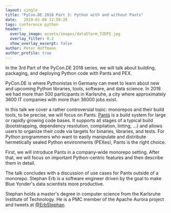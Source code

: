 ```yaml
---
layout: single
title: "PyCon.DE 2018 Part 3: Python with and without Pants"
date:   2019-01-08 12:50:28
tags: conference python
header:
  overlay_image: assets/images/dataStorm_72DPI.jpg
  overlay_filter: 0.2
  show_overlay_excerpt: false
author: Peter Hoffmann
author_profile: true
---
```


In the 3rd Part of the PyCon.DE 2018 series, we will talk about building, packaging, and deploying Python code with Pants and PEX. 

PyCon.DE is where Pythonistas in Germany can meet to learn about new and upcoming Python libraries, tools, software, and data science. In 2018 we had more than 500 participants in Karlsruhe, a city where approximately 3600 IT companies with more than 36000 jobs exist.  

In this talk we cover a rather controversial topic: monorepos and their build tools, to be precise, we will focus on Pants. [Pants](https://www.pantsbuild.org) is a build system for large or rapidly growing code bases. It supports all stages of a typical build (bootstrapping, dependency resolution, compilation, linting, ...) and allows users to organize their code via targets for binaries, libraries, and tests. For Python programmers who want to easily manipulate and distribute hermetically sealed Python environments (PEXes), Pants is the right choice. 

First, we will introduce Pants in a company-wide monorepo setting. After that, we will focus on important Python-centric features and then describe them in detail. 

The talk concludes with a discussion of use cases for Pants outside of a monorepo. Stephan Erb is a software engineer driven by the goal to make Blue Yonder's data scientists more productive. 

Stephan holds a master's degree in computer science from the Karlsruhe Institute of Technology. He is a PMC member of the Apache Aurora project and tweets at [@ErbStephan](https://twitter.com/erbstephan).